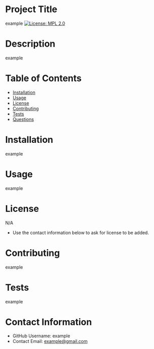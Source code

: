 
# Project Title
example
[![License: MPL 2.0](https://img.shields.io/badge/License-MPL%202.0-brightgreen.svg)](https://opensource.org/licenses/MPL-2.0)
# Description
example
# Table of Contents 
* [Installation](#-Installation)
* [Usage](#-Usage)
* [License](#-Installation)
* [Contributing](#-Contributing)
* [Tests](#-Tests)
* [Questions](#-Contact-Information)
    
# Installation
example
# Usage
example
# License 
N/A
* Use the contact information below to ask for license to be added. 
# Contributing 
example
# Tests
example
# Contact Information 
* GitHub Username: example
* Contact Email: example@gmail.com
